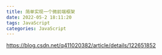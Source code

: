 ```yaml
---
title: 简单实现一个微前端框架
date: 2022-05-2 18:11:20
tags: JavaScript
categories: JavaScript
---
```


https://blog.csdn.net/q411020382/article/details/122651852

